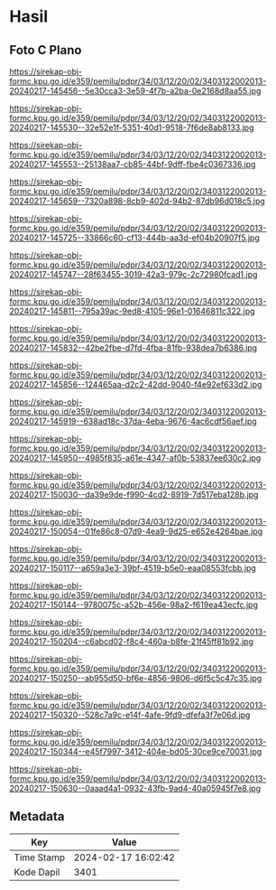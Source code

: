 # Hasil

## Foto C Plano

https://sirekap-obj-formc.kpu.go.id/e359/pemilu/pdpr/34/03/12/20/02/3403122002013-20240217-145456--5e30cca3-3e59-4f7b-a2ba-0e2168d8aa55.jpg

https://sirekap-obj-formc.kpu.go.id/e359/pemilu/pdpr/34/03/12/20/02/3403122002013-20240217-145530--32e52e1f-5351-40d1-9518-7f6de8ab8133.jpg

https://sirekap-obj-formc.kpu.go.id/e359/pemilu/pdpr/34/03/12/20/02/3403122002013-20240217-145553--25138aa7-cb85-44bf-9dff-fbe4c0367336.jpg

https://sirekap-obj-formc.kpu.go.id/e359/pemilu/pdpr/34/03/12/20/02/3403122002013-20240217-145659--7320a898-8cb9-402d-94b2-87db96d018c5.jpg

https://sirekap-obj-formc.kpu.go.id/e359/pemilu/pdpr/34/03/12/20/02/3403122002013-20240217-145725--33866c60-cf13-444b-aa3d-ef04b20907f5.jpg

https://sirekap-obj-formc.kpu.go.id/e359/pemilu/pdpr/34/03/12/20/02/3403122002013-20240217-145747--28f63455-3019-42a3-979c-2c72980fcad1.jpg

https://sirekap-obj-formc.kpu.go.id/e359/pemilu/pdpr/34/03/12/20/02/3403122002013-20240217-145811--795a39ac-9ed8-4105-96e1-01646811c322.jpg

https://sirekap-obj-formc.kpu.go.id/e359/pemilu/pdpr/34/03/12/20/02/3403122002013-20240217-145832--42be2fbe-d7fd-4fba-81fb-938dea7b6386.jpg

https://sirekap-obj-formc.kpu.go.id/e359/pemilu/pdpr/34/03/12/20/02/3403122002013-20240217-145856--124465aa-d2c2-42dd-9040-f4e92ef633d2.jpg

https://sirekap-obj-formc.kpu.go.id/e359/pemilu/pdpr/34/03/12/20/02/3403122002013-20240217-145919--638ad18c-37da-4eba-9676-4ac6cdf56aef.jpg

https://sirekap-obj-formc.kpu.go.id/e359/pemilu/pdpr/34/03/12/20/02/3403122002013-20240217-145950--4985f835-a61e-4347-af0b-53837ee630c2.jpg

https://sirekap-obj-formc.kpu.go.id/e359/pemilu/pdpr/34/03/12/20/02/3403122002013-20240217-150030--da39e9de-f990-4cd2-8919-7d517eba128b.jpg

https://sirekap-obj-formc.kpu.go.id/e359/pemilu/pdpr/34/03/12/20/02/3403122002013-20240217-150054--01fe86c8-07d9-4ea9-9d25-e652e4264bae.jpg

https://sirekap-obj-formc.kpu.go.id/e359/pemilu/pdpr/34/03/12/20/02/3403122002013-20240217-150117--a659a3e3-39bf-4519-b5e0-eaa08553fcbb.jpg

https://sirekap-obj-formc.kpu.go.id/e359/pemilu/pdpr/34/03/12/20/02/3403122002013-20240217-150144--9780075c-a52b-456e-98a2-f619ea43ecfc.jpg

https://sirekap-obj-formc.kpu.go.id/e359/pemilu/pdpr/34/03/12/20/02/3403122002013-20240217-150204--c6abcd02-f8c4-460a-b8fe-21f45ff81b92.jpg

https://sirekap-obj-formc.kpu.go.id/e359/pemilu/pdpr/34/03/12/20/02/3403122002013-20240217-150250--ab955d50-bf6e-4856-9806-d6f5c5c47c35.jpg

https://sirekap-obj-formc.kpu.go.id/e359/pemilu/pdpr/34/03/12/20/02/3403122002013-20240217-150320--528c7a9c-e14f-4afe-9fd9-dfefa3f7e06d.jpg

https://sirekap-obj-formc.kpu.go.id/e359/pemilu/pdpr/34/03/12/20/02/3403122002013-20240217-150344--e45f7997-3412-404e-bd05-30ce9ce70031.jpg

https://sirekap-obj-formc.kpu.go.id/e359/pemilu/pdpr/34/03/12/20/02/3403122002013-20240217-150630--0aaad4a1-0932-43fb-9ad4-40a05945f7e8.jpg


## Metadata

| Key        | Value               |
| ---------- | ------------------- |
| Time Stamp | 2024-02-17 16:02:42 |
| Kode Dapil | 3401                |



